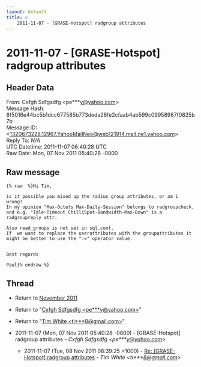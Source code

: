 ```yaml
---
layout: default
title: >
    2011-11-07 - [GRASE-Hotspot] radgroup attributes
---
```


# 2011-11-07 - [GRASE-Hotspot] radgroup attributes

## Header Data

From: Cxfgh Sdfgsdfg \<pe***y@yahoo.com\><br>
Message Hash: 8f5016e44bc5b1dcc677585b773deda28fe2cfaab4ab599c09958987f0825b7b<br>
Message ID: \<1320673228.12967.YahooMailNeo@web121914.mail.ne1.yahoo.com\><br>
Reply To: _N/A_<br>
UTC Datetime: 2011-11-07 06:40:28 UTC<br>
Raw Date: Mon, 07 Nov 2011 05:40:28 -0800<br>

## Raw message

```
{% raw  %}Hi Tim,

is it possible you mixed up the radius group attributes, or am i wrong?
In my opinion "Max-Octets Max-Daily-Session" belongs to radgroupcheck, and e.g. "Idle-Timeout ChilliSpot-Bandwidth-Max-Down" is a radgroupreply attr.

Also read_groups is not set in sql.conf.
If  we want to replace the userattributes with the groupattributes it might be better to use the ":=" operator value.


Best regards

Paul{% endraw %}
```

## Thread

+ Return to [November 2011](/archive/2011/11)

+ Return to "[Cxfgh Sdfgsdfg <pe***y<span>@</span>yahoo.com>](/authors/pe___y_at_yahoo_com)"
+ Return to "[Tim White <ti***8<span>@</span>gmail.com>](/authors/ti___8_at_gmail_com)"

+ 2011-11-07 (Mon, 07 Nov 2011 05:40:28 -0800) - [GRASE-Hotspot] radgroup attributes - _Cxfgh Sdfgsdfg \<pe***y@yahoo.com\>_
  + 2011-11-07 (Tue, 08 Nov 2011 08:39:25 +1000) - [Re: [GRASE-Hotspot] radgroup attributes](/archive/2011/11/08b388e05ce8876c76628fbde766ed8fe13bada970fd66c467a750e6d5c1a90f) - _Tim White \<ti***8@gmail.com\>_

